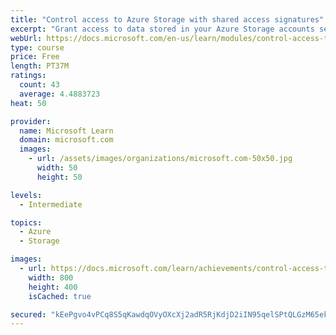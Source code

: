```yaml
---
title: "Control access to Azure Storage with shared access signatures"
excerpt: "Grant access to data stored in your Azure Storage accounts securely through the use of shared access signatures."
webUrl: https://docs.microsoft.com/en-us/learn/modules/control-access-to-azure-storage-with-sas/
type: course
price: Free
length: PT37M
ratings:
  count: 43
  average: 4.4883723
heat: 50

provider:
  name: Microsoft Learn
  domain: microsoft.com
  images:
    - url: /assets/images/organizations/microsoft.com-50x50.jpg
      width: 50
      height: 50

levels:
  - Intermediate

topics:
  - Azure
  - Storage

images:
  - url: https://docs.microsoft.com/learn/achievements/control-access-to-azure-storage-with-sas-social.png
    width: 800
    height: 400
    isCached: true

secured: "kEePgvo4vPCq8S5qKawdqOVyOXcXj2adR5RjKdjD2iIN95qelSPtQLGzM65eke9BYrFB+ihMVUDZLhAIxjh6nHXAT9CSQAyfB6OUXVUwwgGwt0TUlif4Lt48PdF7zDq9jG5lArGzVx8lIpkGc5ToCUPYU88OP84UMTZEgafnTJAZ147iLOgfwGmjUOQ3m4hJ6LYRpJVt/mcQ8j1K5FXZYrtMNhWCnfsSlC5Qp+2qO90UFEu8KQikMkR2Sb5ZkoGHfGOOpr8ERf6O2u8Yxe5FVYBqQHpuxD5ev3g2t3o+Qi6CLyjHfWp0jRNK2dYdzoq6uatdyXMU1UrxqgqlxhADGMwFpG4e5DLbVR55ufiit4fxc5EFLeXfBkBgk3IOWiEnk6QKYJvDdMqR7x7M+vxsEZ/WVJyPngxp62Uu3hNY3GU=;vJWw5heL2i3lvNOfNHNpuQ=="
---
```


